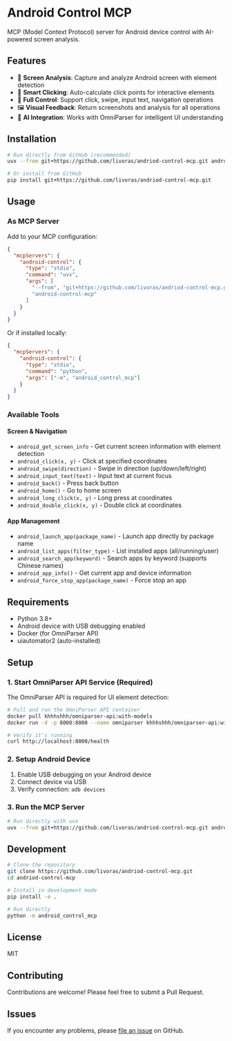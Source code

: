 # Android Control MCP

MCP (Model Context Protocol) server for Android device control with AI-powered screen analysis.

## Features

- 📱 **Screen Analysis**: Capture and analyze Android screen with element detection
- 🎯 **Smart Clicking**: Auto-calculate click points for interactive elements
- 🔄 **Full Control**: Support click, swipe, input text, navigation operations
- 🖼️ **Visual Feedback**: Return screenshots and analysis for all operations
- 🤖 **AI Integration**: Works with OmniParser for intelligent UI understanding

## Installation

```bash
# Run directly from GitHub (recommended)
uvx --from git+https://github.com/livoras/andriod-control-mcp.git android-control-mcp

# Or install from GitHub
pip install git+https://github.com/livoras/andriod-control-mcp.git
```

## Usage

### As MCP Server

Add to your MCP configuration:

```json
{
  "mcpServers": {
    "android-control": {
      "type": "stdio",
      "command": "uvx",
      "args": [
        "--from", "git+https://github.com/livoras/andriod-control-mcp.git",
        "android-control-mcp"
      ]
    }
  }
}
```

Or if installed locally:

```json
{
  "mcpServers": {
    "android-control": {
      "type": "stdio",
      "command": "python",
      "args": ["-m", "android_control_mcp"]
    }
  }
}
```

### Available Tools

#### Screen & Navigation
- `android_get_screen_info` - Get current screen information with element detection
- `android_click(x, y)` - Click at specified coordinates
- `android_swipe(direction)` - Swipe in direction (up/down/left/right)
- `android_input_text(text)` - Input text at current focus
- `android_back()` - Press back button
- `android_home()` - Go to home screen
- `android_long_click(x, y)` - Long press at coordinates
- `android_double_click(x, y)` - Double click at coordinates

#### App Management
- `android_launch_app(package_name)` - Launch app directly by package name
- `android_list_apps(filter_type)` - List installed apps (all/running/user)
- `android_search_app(keyword)` - Search apps by keyword (supports Chinese names)
- `android_app_info()` - Get current app and device information
- `android_force_stop_app(package_name)` - Force stop an app

## Requirements

- Python 3.8+
- Android device with USB debugging enabled
- Docker (for OmniParser API)
- uiautomator2 (auto-installed)

## Setup

### 1. Start OmniParser API Service (Required)

The OmniParser API is required for UI element detection:

```bash
# Pull and run the OmniParser API container
docker pull khhhshhh/omniparser-api:with-models
docker run -d -p 8000:8000 --name omniparser khhhshhh/omniparser-api:with-models

# Verify it's running
curl http://localhost:8000/health
```

### 2. Setup Android Device

1. Enable USB debugging on your Android device
2. Connect device via USB
3. Verify connection: `adb devices`

### 3. Run the MCP Server

```bash
# Run directly with uvx
uvx --from git+https://github.com/livoras/andriod-control-mcp.git android-control-mcp
```

## Development

```bash
# Clone the repository
git clone https://github.com/livoras/andriod-control-mcp.git
cd andriod-control-mcp

# Install in development mode
pip install -e .

# Run directly
python -m android_control_mcp
```

## License

MIT

## Contributing

Contributions are welcome! Please feel free to submit a Pull Request.

## Issues

If you encounter any problems, please [file an issue](https://github.com/livoras/andriod-control-mcp/issues) on GitHub.